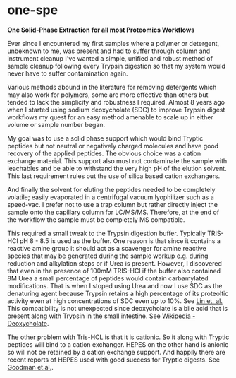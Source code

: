 # one-spe
**One Solid-Phase Extraction for ~~all~~ most Proteomics Workflows**

Ever since I encountered my first samples where a polymer or detergent, unbeknown to me, was present and had to suffer through column and instrument cleanup I've wanted a simple, unified and robust method of sample cleanup following every Trypsin digestion so that my system would never have to suffer contamination again.  

Various methods abound in the literature for removing detergents which may also work for polymers, some are more effective than others but tended to lack the simplicity and robustness I required.  Almost 8 years ago when I started using sodium deoxycholate (SDC) to improve Trypsin digest workflows my quest for an easy method amenable to scale up in either volume or sample number began.

My goal was to use a solid phase support which would bind Tryptic peptides but not neutral or negatively charged molecules and have good recovery of the applied peptides.  The obvious choice was a cation exchange material.  This support also must not contaminate the sample with leachables and be able to withstand the very high pH of the elution solvent. This last requirement rules out the use of silica based cation exchangers.  

And finally the solvent for eluting the peptides needed to be completely volatile; easily evaporated in a centrifugal vacuum lyophilizer such as a speed-vac.  I prefer not to use a trap column but rather directly inject the sample onto the capillary column for LC/MS/MS.  Therefore, at the end of the workflow the sample must be completely MS compatible.

This required a small tweak to the Trypsin digestion buffer.  Typically TRIS-HCl pH 8 - 8.5 is used as the buffer.  One reason is that since it contains a reactive amine group it should act as a scavenger for amine reactive species that may be generated during the sample workup e.g. during reduction and alkylation steps or if Urea is present.  However, I discovered that even in the presence of 100mM TRIS-HCl if the buffer also contained 8M Urea a small percentage of peptides would contain carbamylated modifications.  That is when I stoped using Urea and now I use SDC as the denaturing agent because Trypsin retains a high percentage of its proteoltic activity even at high concentrations of SDC even up to 10%. See [Lin et. al.](http://dx.doi.org/10.1016/j.ab.2008.03.009) This compatibility is not unexpected since deoxycholate is a bile acid that is present along with Trypsin in the small intestine. See [Wikipedia - Deoxycholate](https://en.wikipedia.org/wiki/Deoxycholic_acid).

The other problem with Tris-HCL is that it is cationic.  So it along with Tryptic peptides will bind to a cation exchanger.  HEPES on the other hand is anionic so will not be retained by a cation exchange support.  And happily there are recent reports of HEPES used with good success for Tryptic digests.  See [Goodman et.al.](http://dx.doi.org/10.1002/pmic.201800236).
